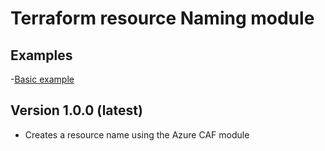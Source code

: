 # Terraform resource Naming module

## Examples

-[Basic example](./examples/resource_naming/readme.md)

## Version 1.0.0 (latest)

- Creates a resource name using the Azure CAF module
